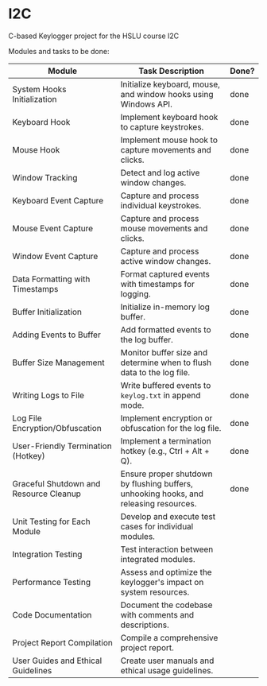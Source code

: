 # I2C
C-based Keylogger project for the HSLU course I2C

Modules and tasks to be done:

| **Module**                               | **Task Description**                                                                                      | **Done?**       |
|------------------------------------------|-----------------------------------------------------------------------------------------------------------|--------------------|
| System Hooks Initialization              | Initialize keyboard, mouse, and window hooks using Windows API.                                           | done               |
| Keyboard Hook                            | Implement keyboard hook to capture keystrokes.                                                            | done               |
| Mouse Hook                               | Implement mouse hook to capture movements and clicks.                                                     | done               |
| Window Tracking                          | Detect and log active window changes.                                                                     | done               |
| Keyboard Event Capture                   | Capture and process individual keystrokes.                                                                | done               |
| Mouse Event Capture                      | Capture and process mouse movements and clicks.                                                           | done               |
| Window Event Capture                     | Capture and process active window changes.                                                                | done               |
| Data Formatting with Timestamps          | Format captured events with timestamps for logging.                                                       | done               |
| Buffer Initialization                    | Initialize in-memory log buffer.                                                                          | done               |
| Adding Events to Buffer                  | Add formatted events to the log buffer.                                                                   | done               |
| Buffer Size Management                   | Monitor buffer size and determine when to flush data to the log file.                                     | done               |
| Writing Logs to File                     | Write buffered events to `keylog.txt` in append mode.                                                     | done               |
| Log File Encryption/Obfuscation          | Implement encryption or obfuscation for the log file.                                                     | done               |
| User-Friendly Termination (Hotkey)       | Implement a termination hotkey (e.g., Ctrl + Alt + Q).                                                    | done               |
| Graceful Shutdown and Resource Cleanup   | Ensure proper shutdown by flushing buffers, unhooking hooks, and releasing resources.                     | done               |
| Unit Testing for Each Module             | Develop and execute test cases for individual modules.                                                    |                    |
| Integration Testing                      | Test interaction between integrated modules.                                                              |                    |
| Performance Testing                      | Assess and optimize the keylogger's impact on system resources.                                           |                    |
| Code Documentation                       | Document the codebase with comments and descriptions.                                                     |                    |
| Project Report Compilation               | Compile a comprehensive project report.                                                                   |                    |
| User Guides and Ethical Guidelines       | Create user manuals and ethical usage guidelines.                                                         |                    |
